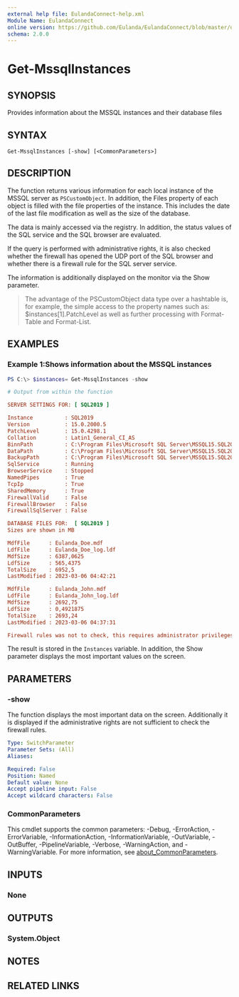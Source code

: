 ```yaml
---
external help file: EulandaConnect-help.xml
Module Name: EulandaConnect
online version: https://github.com/Eulanda/EulandaConnect/blob/master/docs/Get-MssqlInstances.md
schema: 2.0.0
---
```


# Get-MssqlInstances

## SYNOPSIS
Provides information about the MSSQL instances and their database files

## SYNTAX

```
Get-MssqlInstances [-show] [<CommonParameters>]
```

## DESCRIPTION
The function returns various information for each local instance of the MSSQL server as `PSCustomObject`. In addition, the Files property of each object is filled with the file properties of the instance. This includes the date of the last file modification as well as the size of the database.

The data is mainly accessed via the registry. In addition, the status values of the SQL service and the SQL browser are evaluated. 

If the query is performed with administrative rights, it is also checked whether the firewall has opened the UDP port of the SQL browser and whether there is a firewall rule for the SQL server service.

The information is additionally displayed on the monitor via the Show parameter.

> The advantage of the PSCustomObject data type over a hashtable is, for example, the simple access to the property names such as: $instances[1].PatchLevel as well as further processing with Format-Table and Format-List.

## EXAMPLES

### Example 1:Shows information about the MSSQL instances
```powershell
PS C:\> $instances= Get-MssqlInstances -show
```

```ini
# Output from within the function

SERVER SETTINGS FOR: [ SQL2019 ]

Instance          : SQL2019
Version           : 15.0.2000.5
PatchLevel        : 15.0.4298.1
Collation         : Latin1_General_CI_AS
BinnPath          : C:\Program Files\Microsoft SQL Server\MSSQL15.SQL2019\MSSQL\Binn
DataPath          : C:\Program Files\Microsoft SQL Server\MSSQL15.SQL2019\MSSQL\DATA
BackupPath        : C:\Program Files\Microsoft SQL Server\MSSQL15.SQL2019\MSSQL\Backup
SqlService        : Running
BrowserService    : Stopped
NamedPipes        : True
TcpIp             : True
SharedMemory      : True
FirewallValid     : False
FirewallBrowser   : False
FirewallSqlServer : False

DATABASE FILES FOR:  [ SQL2019 ]
Sizes are shown in MB

MdfFile      : Eulanda_Doe.mdf
LdfFile      : Eulanda_Doe_log.ldf
MdfSize      : 6387,0625
LdfSize      : 565,4375
TotalSize    : 6952,5
LastModified : 2023-03-06 04:42:21

MdfFile      : Eulanda_John.mdf
LdfFile      : Eulanda_John_log.ldf
MdfSize      : 2692,75
LdfSize      : 0,4921875
TotalSize    : 2693,24
LastModified : 2023-03-06 04:37:31

Firewall rules was not to check, this requires administrator privileges. For this reason FirewallValid=False.
```

The result is stored in the `Instances` variable. In addition, the Show parameter displays the most important values on the screen.

## PARAMETERS

### -show
The function displays the most important data on the screen. Additionally it is displayed if the administrative rights are not sufficient to check the firewall rules.

```yaml
Type: SwitchParameter
Parameter Sets: (All)
Aliases:

Required: False
Position: Named
Default value: None
Accept pipeline input: False
Accept wildcard characters: False
```

### CommonParameters
This cmdlet supports the common parameters: -Debug, -ErrorAction, -ErrorVariable, -InformationAction, -InformationVariable, -OutVariable, -OutBuffer, -PipelineVariable, -Verbose, -WarningAction, and -WarningVariable. For more information, see [about_CommonParameters](http://go.microsoft.com/fwlink/?LinkID=113216).

## INPUTS

### None

## OUTPUTS

### System.Object
## NOTES

## RELATED LINKS
